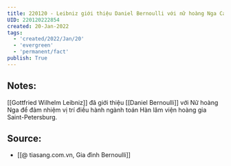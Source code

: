 ```yaml
---
title: 220120 - Leibniz giới thiệu Daniel Bernoulli với nữ hoàng Nga Catherine
UID: 220120222854
created: 20-Jan-2022
tags:
  - 'created/2022/Jan/20'
  - 'evergreen'
  - 'permanent/fact'
publish: True
---
```

## Notes:
[[Gottfried Wilhelm Leibniz]] đã giới thiệu [[Daniel Bernoulli]] với Nữ hoàng Nga để đảm nhiệm vị trí điều hành ngành toán Hàn lâm viện hoàng gia Saint-Petersburg.

## Source:
- [[@ tiasang.com.vn, Gia đình Bernoulli]]

